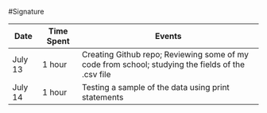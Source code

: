 #Signature

| Date         | Time Spent | Events
|--------------|------------|--------------------
| July 13      | 1 hour     | Creating Github repo; Reviewing some of my code from school; studying the fields of the .csv file
| July 14      | 1 hour     | Testing a sample of the data using print statements
